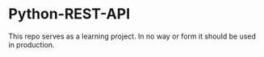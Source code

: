 # Python-REST-API

This repo serves as a learning project. In no way or form it should be used in production.
